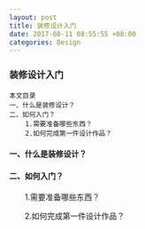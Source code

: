 ```yaml
---
layout: post
title: 装修设计入门
date: 2017-08-11 08:55:55 +08:00
categories: Design
---
```


### 装修设计入门
```
本文目录
一、什么是装修设计？
二、如何入门？
    1.需要准备哪些东西？
    2.如何完成第一件设计作品？
```

#### 一、什么是装修设计？
#### 二、如何入门？

&emsp;&emsp;1.需要准备哪些东西？

&emsp;&emsp;2.如何完成第一件设计作品？
